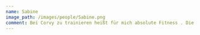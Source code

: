 ```yaml
---
name: Sabine
image_path: /images/people/Sabine.png
comment: Bei Corvy zu trainieren heißt für mich absolute Fitness . Die Intensität bestimmt jeder selbst. Je größer der Wille ist , um so größer ist auch der Erfolg. Ich trainiere mittlerweile zehn Monate bei Corvy und habe Dank des guten Trainers meine Fitness um 100% gesteigert . Ich kann Corvy bestens empfehlen .
---
```

